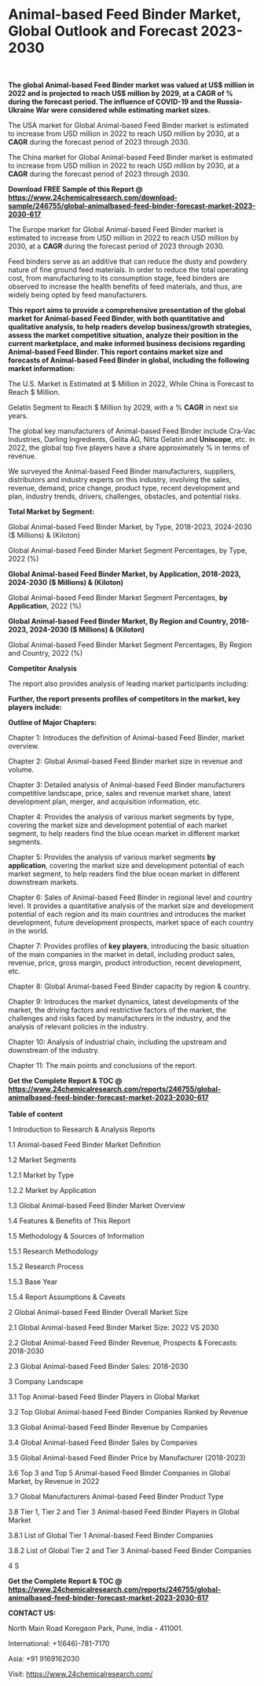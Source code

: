 <h1>Animal-based Feed Binder Market, Global Outlook and Forecast 2023-2030</h1><br/><p><strong>The global Animal-based Feed Binder market was valued at US$ million in 2022 and is projected to reach US$ million by 2029, at a <strong>CAGR</strong> of % during the forecast period. The influence of COVID-19 and the Russia-Ukraine War were considered while estimating market sizes.</strong></p><p>The USA market for Global Animal-based Feed Binder market is estimated to increase from USD million in 2022 to reach USD million by 2030, at a <strong>CAGR</strong> during the forecast period of 2023 through 2030.</p><p>The China market for Global Animal-based Feed Binder market is estimated to increase from USD million in 2022 to reach USD million by 2030, at a <strong>CAGR</strong> during the forecast period of 2023 through 2030.</p><div><b>Download FREE Sample of this Report @ <a href="https://www.24chemicalresearch.com/download-sample/246755/global-animalbased-feed-binder-forecast-market-2023-2030-617">https://www.24chemicalresearch.com/download-sample/246755/global-animalbased-feed-binder-forecast-market-2023-2030-617</a></b></div><p>The Europe market for Global Animal-based Feed Binder market is estimated to increase from USD million in 2022 to reach USD million by 2030, at a <strong>CAGR</strong> during the forecast period of 2023 through 2030.</p><p>Feed binders serve as an additive that can reduce the dusty and powdery nature of fine ground feed materials. In order to reduce the total operating cost, from manufacturing to its consumption stage, feed binders are observed to increase the health benefits of feed materials, and thus, are widely being opted by feed manufacturers.</p><p><strong>This report aims to provide a comprehensive presentation of the global market for Animal-based Feed Binder, with both quantitative and qualitative analysis, to help readers develop business/growth strategies, assess the market competitive situation, analyze their position in the current marketplace, and make informed business decisions regarding Animal-based Feed Binder. This report contains market size and forecasts of Animal-based Feed Binder in global, including the following market information:</strong></p><p>The U.S. Market is Estimated at $ Million in 2022, While China is Forecast to Reach $ Million.</p><p>Gelatin Segment to Reach $ Million by 2029, with a % <strong>CAGR</strong> in next six years.</p><p>The global key manufacturers of Animal-based Feed Binder include Cra-Vac Industries, Darling Ingredients, Gelita AG, Nitta Gelatin and <strong>Uniscope</strong>, etc. in 2022, the global top five players have a share approximately % in terms of revenue.</p><p>We surveyed the Animal-based Feed Binder manufacturers, suppliers, distributors and industry experts on this industry, involving the sales, revenue, demand, price change, product type, recent development and plan, industry trends, drivers, challenges, obstacles, and potential risks.</p><p><strong>Total Market by Segment:</strong></p><p>Global Animal-based Feed Binder Market, by Type, 2018-2023, 2024-2030 ($ Millions) & (Kiloton)</p><p>Global Animal-based Feed Binder Market Segment Percentages, by Type, 2022 (%)</p><p><strong>Global Animal-based Feed Binder Market, <strong>by Application</strong>, 2018-2023, 2024-2030 ($ Millions) & (Kiloton)</strong></p><p>Global Animal-based Feed Binder Market Segment Percentages, <strong>by Application</strong>, 2022 (%)</p><p><strong>Global Animal-based Feed Binder Market, By Region and Country, 2018-2023, 2024-2030 ($ Millions) & (Kiloton)</strong></p><p>Global Animal-based Feed Binder Market Segment Percentages, By Region and Country, 2022 (%)</p><p><strong>Competitor Analysis</strong></p><p>The report also provides analysis of leading market participants including:</p><p><strong>Further, the report presents profiles of competitors in the market, <strong>key players</strong> include:</strong></p><p><strong>Outline of Major Chapters:</strong></p><p>Chapter 1: Introduces the definition of Animal-based Feed Binder, market overview.</p><p>Chapter 2: Global Animal-based Feed Binder market size in revenue and volume.</p><p>Chapter 3: Detailed analysis of Animal-based Feed Binder manufacturers competitive landscape, price, sales and revenue market share, latest development plan, merger, and acquisition information, etc.</p><p>Chapter 4: Provides the analysis of various market segments by type, covering the market size and development potential of each market segment, to help readers find the blue ocean market in different market segments.</p><p>Chapter 5: Provides the analysis of various market segments <strong>by application</strong>, covering the market size and development potential of each market segment, to help readers find the blue ocean market in different downstream markets.</p><p>Chapter 6: Sales of Animal-based Feed Binder in regional level and country level. It provides a quantitative analysis of the market size and development potential of each region and its main countries and introduces the market development, future development prospects, market space of each country in the world.</p><p>Chapter 7: Provides profiles of <strong>key players</strong>, introducing the basic situation of the main companies in the market in detail, including product sales, revenue, price, gross margin, product introduction, recent development, etc.</p><p>Chapter 8: Global Animal-based Feed Binder capacity by region & country.</p><p>Chapter 9: Introduces the market dynamics, latest developments of the market, the driving factors and restrictive factors of the market, the challenges and risks faced by manufacturers in the industry, and the analysis of relevant policies in the industry.</p><p>Chapter 10: Analysis of industrial chain, including the upstream and downstream of the industry.</p><p>Chapter 11: The main points and conclusions of the report.</p><div><b>Get the Complete Report & TOC @ <a href="https://www.24chemicalresearch.com/reports/246755/global-animalbased-feed-binder-forecast-market-2023-2030-617">https://www.24chemicalresearch.com/reports/246755/global-animalbased-feed-binder-forecast-market-2023-2030-617</a></b></div><br><b>Table of content</b><p>1 Introduction to Research & Analysis Reports<br />
 
  1.1 Animal-based Feed Binder Market Definition<br />
 
  1.2 Market Segments<br />
 
  1.2.1 Market by Type<br />
 
  1.2.2 Market by Application<br />
 
  1.3 Global Animal-based Feed Binder Market Overview<br />
 
  1.4 Features & Benefits of This Report<br />
 
  1.5 Methodology & Sources of Information<br />
 
  1.5.1 Research Methodology<br />
 
  1.5.2 Research Process<br />
 
  1.5.3 Base Year<br />
 
  1.5.4 Report Assumptions & Caveats<br />
 
 2 Global Animal-based Feed Binder Overall Market Size<br />
 
  2.1 Global Animal-based Feed Binder Market Size: 2022 VS 2030<br />
 
  2.2 Global Animal-based Feed Binder Revenue, Prospects & Forecasts: 2018-2030<br />
 
  2.3 Global Animal-based Feed Binder Sales: 2018-2030<br />
 
 3 Company Landscape<br />
 
  3.1 Top Animal-based Feed Binder Players in Global Market<br />
 
  3.2 Top Global Animal-based Feed Binder Companies Ranked by Revenue<br />
 
  3.3 Global Animal-based Feed Binder Revenue by Companies<br />
 
  3.4 Global Animal-based Feed Binder Sales by Companies<br />
 
  3.5 Global Animal-based Feed Binder Price by Manufacturer (2018-2023)<br />
 
  3.6 Top 3 and Top 5 Animal-based Feed Binder Companies in Global Market, by Revenue in 2022<br />
 
  3.7 Global Manufacturers Animal-based Feed Binder Product Type<br />
 
  3.8 Tier 1, Tier 2 and Tier 3 Animal-based Feed Binder Players in Global Market<br />
 
  3.8.1 List of Global Tier 1 Animal-based Feed Binder Companies<br />
 
  3.8.2 List of Global Tier 2 and Tier 3 Animal-based Feed Binder Companies<br />
 
 4 S<br><div><b>Get the Complete Report & TOC @ <a href="https://www.24chemicalresearch.com/reports/246755/global-animalbased-feed-binder-forecast-market-2023-2030-617">https://www.24chemicalresearch.com/reports/246755/global-animalbased-feed-binder-forecast-market-2023-2030-617</a></b></div></p>
 
 <b>CONTACT US:</b><br>
 
 North Main Road Koregaon Park, Pune, India - 411001.<br/>
 
 International: +1(646)-781-7170<br/>
 
 Asia: +91 9169162030<br/>
 
 Visit: <a href="https://www.24chemicalresearch.com/">https://www.24chemicalresearch.com/</a>
 
 <br>